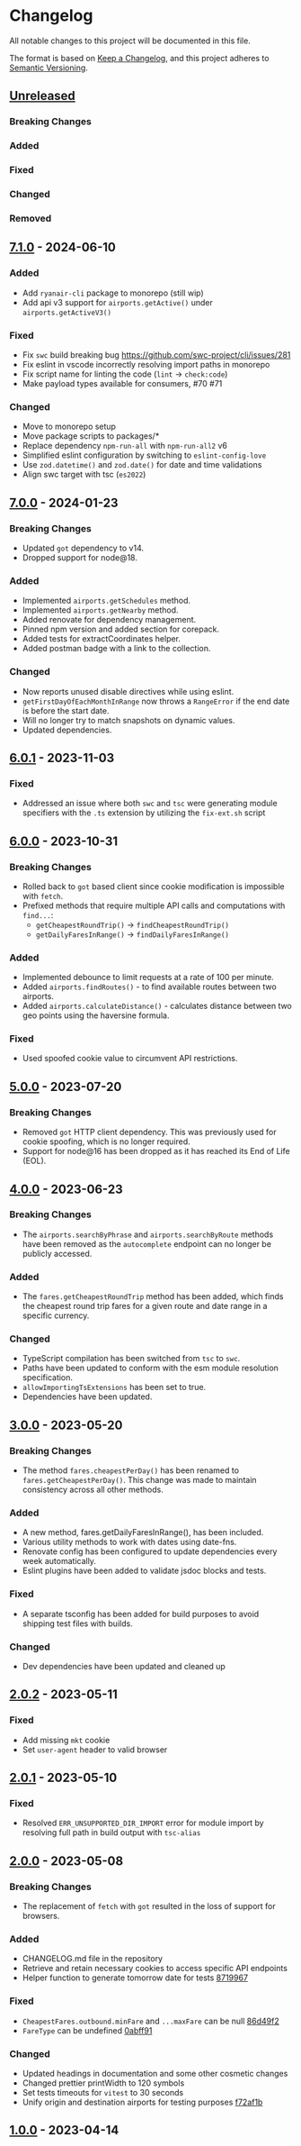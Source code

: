 # Changelog

All notable changes to this project will be documented in this file.

The format is based on [Keep a Changelog](https://keepachangelog.com/en/1.1.0/),
and this project adheres to [Semantic Versioning](https://semver.org/spec/v2.0.0.html).

## [Unreleased]

### Breaking Changes

### Added

### Fixed

### Changed

### Removed

## [7.1.0] - 2024-06-10

### Added

- Add `ryanair-cli` package to monorepo (still wip)
- Add api v3 support for `airports.getActive()` under `airports.getActiveV3()`

### Fixed

- Fix `swc` build breaking bug https://github.com/swc-project/cli/issues/281
- Fix eslint in vscode incorrectly resolving import paths in monorepo
- Fix script name for linting the code (`lint` -> `check:code`)
- Make payload types available for consumers, #70 #71

### Changed

- Move to monorepo setup
- Move package scripts to packages/\*
- Replace dependency `npm-run-all` with `npm-run-all2` v6
- Simplified eslint configuration by switching to `eslint-config-love`
- Use `zod.datetime()` and `zod.date()` for date and time validations
- Align swc target with tsc (`es2022`)

## [7.0.0] - 2024-01-23

### Breaking Changes

- Updated `got` dependency to v14.
- Dropped support for node@18.

### Added

- Implemented `airports.getSchedules` method.
- Implemented `airports.getNearby` method.
- Added renovate for dependency management.
- Pinned npm version and added section for corepack.
- Added tests for extractCoordinates helper.
- Added postman badge with a link to the collection.

### Changed

- Now reports unused disable directives while using eslint.
- `getFirstDayOfEachMonthInRange` now throws a `RangeError` if the end date is before the start date.
- Will no longer try to match snapshots on dynamic values.
- Updated dependencies.

## [6.0.1] - 2023-11-03

### Fixed

- Addressed an issue where both `swc` and `tsc` were generating module specifiers with the `.ts` extension by utilizing the `fix-ext.sh` script

## [6.0.0] - 2023-10-31

### Breaking Changes

- Rolled back to `got` based client since cookie modification is impossible with `fetch`.
- Prefixed methods that require multiple API calls and computations with `find...`:
  - `getCheapestRoundTrip()` -> `findCheapestRoundTrip()`
  - `getDailyFaresInRange()` -> `findDailyFaresInRange()`

### Added

- Implemented debounce to limit requests at a rate of 100 per minute.
- Added `airports.findRoutes()` - to find available routes between two airports.
- Added `airports.calculateDistance()` - calculates distance between two geo points using the haversine formula.

### Fixed

- Used spoofed cookie value to circumvent API restrictions.

## [5.0.0] - 2023-07-20

### Breaking Changes

- Removed `got` HTTP client dependency. This was previously used for cookie spoofing, which is no longer required.
- Support for node@16 has been dropped as it has reached its End of Life (EOL).

## [4.0.0] - 2023-06-23

### Breaking Changes

- The `airports.searchByPhrase` and `airports.searchByRoute` methods have been removed as the `autocomplete` endpoint can no longer be publicly accessed.

### Added

- The `fares.getCheapestRoundTrip` method has been added, which finds the cheapest round trip fares for a given route and date range in a specific currency.

### Changed

- TypeScript compilation has been switched from `tsc` to `swc`.
- Paths have been updated to conform with the esm module resolution specification.
- `allowImportingTsExtensions` has been set to true.
- Dependencies have been updated.

## [3.0.0] - 2023-05-20

### Breaking Changes

- The method `fares.cheapestPerDay()` has been renamed to `fares.getCheapestPerDay()`. This change was made to maintain consistency across all other methods.

### Added

- A new method, fares.getDailyFaresInRange(), has been included.
- Various utility methods to work with dates using date-fns.
- Renovate config has been configured to update dependencies every week automatically.
- Eslint plugins have been added to validate jsdoc blocks and tests.

### Fixed

- A separate tsconfig has been added for build purposes to avoid shipping test files with builds.

### Changed

- Dev dependencies have been updated and cleaned up

## [2.0.2] - 2023-05-11

### Fixed

- Add missing `mkt` cookie
- Set `user-agent` header to valid browser

## [2.0.1] - 2023-05-10

### Fixed

- Resolved `ERR_UNSUPPORTED_DIR_IMPORT` error for module import by resolving full path in build output with `tsc-alias`

## [2.0.0] - 2023-05-08

### Breaking Changes

- The replacement of `fetch` with `got` resulted in the loss of support for browsers.

### Added

- CHANGELOG.md file in the repository
- Retrieve and retain necessary cookies to access specific API endpoints
- Helper function to generate tomorrow date for tests [8719967](https://github.com/2BAD/ryanair/commit/87199676f87df57d7626f4fe39740f2abe36c52a)

### Fixed

- `CheapestFares.outbound.minFare` and `...maxFare` can be null [86d49f2](https://github.com/2BAD/ryanair/commit/86d49f21f24c1d846bd138a72679cf791ec7a611)
- `FareType` can be undefined [0abff91](https://github.com/2BAD/ryanair/commit/0abff91974ffe5957d4598799a08abaf47ace067)

### Changed

- Updated headings in documentation and some other cosmetic changes
- Changed prettier printWidth to 120 symbols
- Set tests timeouts for `vitest` to 30 seconds
- Unify origin and destination airports for testing purposes [f72af1b](https://github.com/2BAD/ryanair/commit/f72af1be09c7d697bbd18951d923e6c5fe0addd6)

## [1.0.0] - 2023-04-14

[unreleased]: https://github.com/2BAD/ryanair/compare/v7.1.0...HEAD
[7.1.0]: https://github.com/2BAD/ryanair/compare/v7.0.0...v7.1.0
[7.0.0]: https://github.com/2BAD/ryanair/compare/v6.0.1...v7.0.0
[6.0.1]: https://github.com/2BAD/ryanair/compare/v6.0.0...v6.0.1
[6.0.0]: https://github.com/2BAD/ryanair/compare/v5.0.0...v6.0.0
[5.0.0]: https://github.com/2BAD/ryanair/compare/v4.0.0...v5.0.0
[4.0.0]: https://github.com/2BAD/ryanair/compare/v3.0.0...v4.0.0
[3.0.0]: https://github.com/2BAD/ryanair/compare/v2.0.0...v3.0.0
[2.0.2]: https://github.com/2BAD/ryanair/compare/v2.0.1...v2.0.2
[2.0.1]: https://github.com/2BAD/ryanair/compare/v2.0.0...v2.0.1
[2.0.0]: https://github.com/2BAD/ryanair/compare/v1.0.0...v2.0.0
[1.0.0]: https://github.com/2BAD/ryanair/releases/tag/v1.0.0
